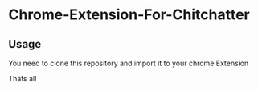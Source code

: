 # Chrome-Extension-For-Chitchatter

## Usage

You need to clone this repository and import it to your chrome Extension 

Thats all 
